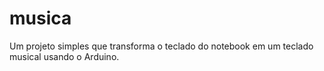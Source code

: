 # musica

Um projeto simples que transforma o teclado do notebook em um teclado musical usando o Arduino.
